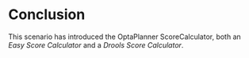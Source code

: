 # Conclusion

This scenario has introduced the OptaPlanner ScoreCalculator, both an _Easy Score Calculator_ and a _Drools Score Calculator_.

